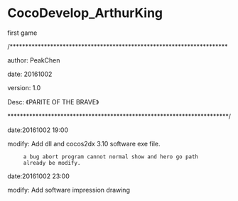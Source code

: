 # CocoDevelop_ArthurKing
first game

/**********************************************************************

author: PeakChen

date: 20161002

version: 1.0

Desc: 《PARITE OF THE BRAVE》

***********************************************************************/


date:20161002 19:00

modify:  Add dll and cocos2dx 3.10 software exe file.

         a bug abort program cannot normal show and hero go path 
         already be modify.
         
 
date:20161002  23:00

modify:  Add software impression drawing 


